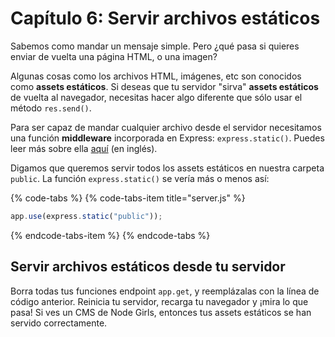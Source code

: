 # Capítulo 6: Servir archivos estáticos

Sabemos como mandar un mensaje simple. Pero ¿qué pasa si quieres enviar de vuelta una página HTML, o una imagen?

Algunas cosas como los archivos HTML, imágenes, etc son conocidos como **assets estáticos**. Si deseas que tu servidor "sirva" **assets estáticos** de vuelta al navegador, necesitas hacer algo diferente que sólo usar el método `res.send()`.

Para ser capaz de mandar cualquier archivo desde el servidor necesitamos una función **middleware** incorporada en Express: `express.static()`. Puedes leer más sobre ella [aquí](http://expressjs.com/en/starter/static-files.html) \(en inglés\).

Digamos que queremos servir todos los assets estáticos en nuestra carpeta `public`. La función `express.static()` se vería más o menos así:

{% code-tabs %}
{% code-tabs-item title="server.js" %}
```javascript
app.use(express.static("public"));
```
{% endcode-tabs-item %}
{% endcode-tabs %}

## Servir archivos estáticos desde tu servidor

Borra todas tus funciones endpoint `app.get`, y reemplázalas con la línea de código anterior. Reinicia tu servidor, recarga tu navegador y ¡mira lo que pasa! Si ves un CMS de Node Girls, entonces tus assets estáticos se han servido correctamente.


